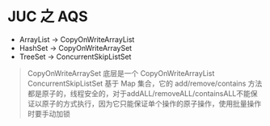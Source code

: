 # JUC 之 AQS
+ ArrayList -> CopyOnWriteArrayList
+ HashSet -> CopyOnWriteArraySet 
+ TreeSet -> ConcurrentSkipListSet
> CopyOnWriteArraySet 底层是一个 CopyOnWriteArrayList
> ConcurrentSkipListSet 基于 Map 集合，它的 add/remove/contains 方法都是原子的，线程安全的，对于addALL/removeALL/containsALL不能保证以原子的方式执行，因为它只能保证单个操作的原子操作，使用批量操作时要手动加锁
